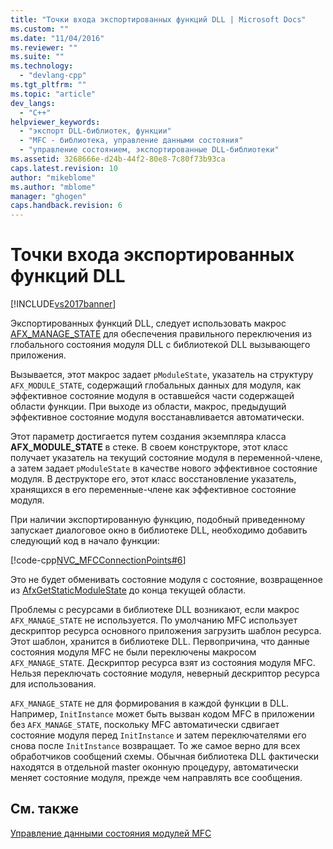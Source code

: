 ```yaml
---
title: "Точки входа экспортированных функций DLL | Microsoft Docs"
ms.custom: ""
ms.date: "11/04/2016"
ms.reviewer: ""
ms.suite: ""
ms.technology: 
  - "devlang-cpp"
ms.tgt_pltfrm: ""
ms.topic: "article"
dev_langs: 
  - "C++"
helpviewer_keywords: 
  - "экспорт DLL-библиотек, функции"
  - "MFC - библиотека, управление данными состояния"
  - "управление состоянием, экспортированные DLL-библиотеки"
ms.assetid: 3268666e-d24b-44f2-80e8-7c80f73b93ca
caps.latest.revision: 10
author: "mikeblome"
ms.author: "mblome"
manager: "ghogen"
caps.handback.revision: 6
---
```

# Точки входа экспортированных функций DLL
[!INCLUDE[vs2017banner](../assembler/inline/includes/vs2017banner.md)]

Экспортированных функций DLL, следует использовать макрос [AFX\_MANAGE\_STATE](../Topic/AFX_MANAGE_STATE.md) для обеспечения правильного переключения из глобального состояния модуля DLL с библиотекой DLL вызывающего приложения.  
  
 Вызывается, этот макрос задает `pModuleState`, указатель на структуру `AFX_MODULE_STATE`, содержащий глобальных данных для модуля, как эффективное состояние модуля в оставшейся части содержащей области функции.  При выходе из области, макрос, предыдущий эффективное состояние модуля восстанавливается автоматически.  
  
 Этот параметр достигается путем создания экземпляра класса **AFX\_MODULE\_STATE**  в стеке.  В своем конструкторе, этот класс получает указатель на текущий состояние модуля в переменной\-члене, а затем задает `pModuleState` в качестве нового эффективное состояние модуля.  В деструкторе его, этот класс восстановление указатель, хранящихся в его переменные\-члене как эффективное состояние модуля.  
  
 При наличии экспортированную функцию, подобный приведенному запускает диалоговое окно в библиотеке DLL, необходимо добавить следующий код в начало функции:  
  
 [!code-cpp[NVC_MFCConnectionPoints#6](../mfc/codesnippet/CPP/exported-dll-function-entry-points_1.cpp)]  
  
 Это не будет обменивать состояние модуля с состояние, возвращенное из [AfxGetStaticModuleState](../Topic/AfxGetStaticModuleState.md) до конца текущей области.  
  
 Проблемы с ресурсами в библиотеке DLL возникают, если макрос `AFX_MANAGE_STATE` не используется.  По умолчанию MFC использует дескриптор ресурса основного приложения загрузить шаблон ресурса.  Этот шаблон, хранится в библиотеке DLL.  Первопричина, что данные состояния модуля MFC не были переключены макросом `AFX_MANAGE_STATE`.  Дескриптор ресурса взят из состояния модуля MFC.  Нельзя переключать состояние модуля, неверный дескриптор ресурса для использования.  
  
 `AFX_MANAGE_STATE` не для формирования в каждой функции в DLL.  Например, `InitInstance` может быть вызван кодом MFC в приложении без `AFX_MANAGE_STATE`, поскольку MFC автоматически сдвигает состояние модуля перед `InitInstance` и затем переключателями его снова после `InitInstance` возвращает.  То же самое верно для всех обработчиков сообщений схемы.  Обычная библиотека DLL фактически находятся в отдельной master оконную процедуру, автоматически меняет состояние модуля, прежде чем направлять все сообщения.  
  
## См. также  
 [Управление данными состояния модулей MFC](../mfc/managing-the-state-data-of-mfc-modules.md)